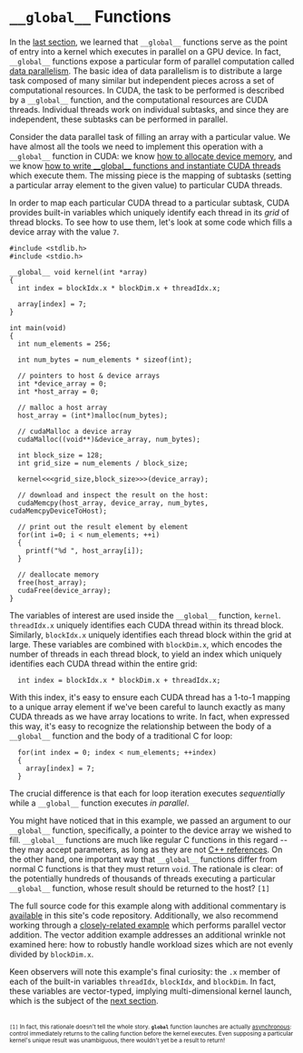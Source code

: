 # `__global__` Functions #

In the [last section](TutorialHelloWorld.md), we learned that `__global__` functions serve as the point of entry into a kernel which executes in parallel on a GPU device.  In fact, `__global__` functions expose a particular form of parallel computation called [data parallelism](http://en.wikipedia.org/wiki/Data_parallelism).  The basic idea of data parallelism is to distribute a large task composed of many similar but independent pieces across a set of computational resources.  In CUDA, the task to be performed is described by a `__global__` function, and the computational resources are CUDA threads.  Individual threads work on individual subtasks, and since they are independent, these subtasks can be performed in parallel.

Consider the data parallel task of filling an array with a particular value.  We have almost all the tools we need to implement this operation with a `__global__` function in CUDA: we know [how to allocate device memory](TutorialAHeterogeneousProgrammingModel.md), and we know [how to write \_\_global\_\_ functions and instantiate CUDA threads](TutorialHelloWorld.md) which execute them.  The missing piece is the mapping of subtasks (setting a particular array element to the given value) to particular CUDA threads.

In order to map each particular CUDA thread to a particular subtask, CUDA provides built-in variables which uniquely identify each thread in its _grid_ of thread blocks.  To see how to use them, let's look at some code which fills a device array with the value `7`.

```
#include <stdlib.h>
#include <stdio.h>

__global__ void kernel(int *array)
{
  int index = blockIdx.x * blockDim.x + threadIdx.x;

  array[index] = 7;
}

int main(void)
{
  int num_elements = 256;

  int num_bytes = num_elements * sizeof(int);

  // pointers to host & device arrays
  int *device_array = 0;
  int *host_array = 0;

  // malloc a host array
  host_array = (int*)malloc(num_bytes);

  // cudaMalloc a device array
  cudaMalloc((void**)&device_array, num_bytes);

  int block_size = 128;
  int grid_size = num_elements / block_size;

  kernel<<<grid_size,block_size>>>(device_array);

  // download and inspect the result on the host:
  cudaMemcpy(host_array, device_array, num_bytes, cudaMemcpyDeviceToHost);

  // print out the result element by element
  for(int i=0; i < num_elements; ++i)
  {
    printf("%d ", host_array[i]);
  }
 
  // deallocate memory
  free(host_array);
  cudaFree(device_array);
}
```

The variables of interest are used inside the `__global__` function, `kernel`.  `threadIdx.x` uniquely identifies each CUDA thread within its thread block.  Similarly, `blockIdx.x` uniquely identifies each thread block within the grid at large.  These variables are combined with `blockDim.x`, which encodes the number of threads in each thread block, to yield an index which uniquely identifies each CUDA thread within the entire grid:

```
  int index = blockIdx.x * blockDim.x + threadIdx.x;
```

With this index, it's easy to ensure each CUDA thread has a 1-to-1 mapping to a unique array element if we've been careful to launch exactly as many CUDA threads as we have array locations to write.  In fact, when expressed this way, it's easy to recognize the relationship between the body of a `__global__` function and the body of a traditional C for loop:

```
  for(int index = 0; index < num_elements; ++index)
  {
    array[index] = 7;
  }
```

The crucial difference is that each for loop iteration executes _sequentially_ while a `__global__` function executes _in parallel_.

You might have noticed that in this example, we passed an argument to our `__global__` function, specifically, a pointer to the device array we wished to fill.  `__global__` functions are much like regular C functions in this regard -- they may accept parameters, as long as they are not [C++ references](http://en.wikipedia.org/wiki/Reference_(C%2B%2B)).  On the other hand, one important way that `__global__` functions differ from normal C functions is that they must return `void`.  The rationale is clear:  of the potentially hundreds of thousands of threads executing a particular `__global__` function, whose result should be returned to the host? `[1]`

The full source code for this example along with additional commentary is [available](http://code.google.com/p/stanford-cs193g-sp2010/source/browse/trunk/tutorials/global_functions.cu) in this site's code repository.  Additionally, we also recommend working through a [closely-related example](http://code.google.com/p/stanford-cs193g-sp2010/source/browse/trunk/tutorials/vector_addition.cu) which performs parallel vector addition.  The vector addition example addresses an additional wrinkle not examined here: how to robustly handle workload sizes which are not evenly divided by `blockDim.x`.

Keen observers will note this example's final curiosity: the `.x` member of each of the built-in variables `threadIdx`, `blockIdx`, and `blockDim`.  In fact, these variables are vector-typed, implying multi-dimensional kernel launch, which is the subject of the [next section](TutorialMultidimensionalKernelLaunch.md).

<br><font size='1'><code>[1]</code> In fact, this rationale doesn't tell the whole story.  <code>__global__</code> function launches are actually <a href='http://en.wikipedia.org/wiki/Asynchronous_I/O'>asynchronous</a>: control immediately returns to the calling function before the kernel executes.  Even supposing a particular kernel's unique result was unambiguous, there wouldn't yet be a result to return!</font>